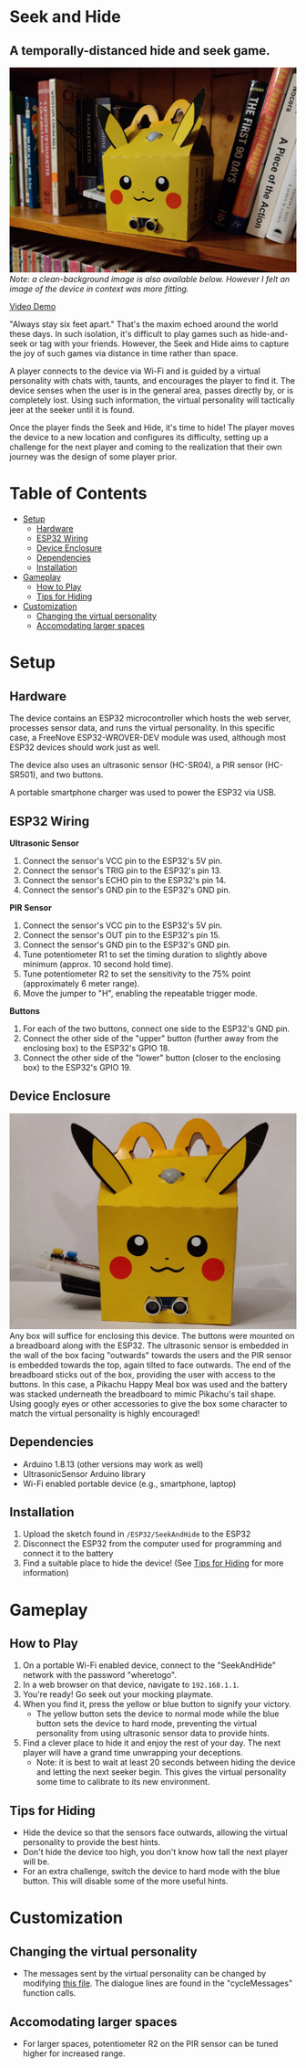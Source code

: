 # Seek and Hide <!-- omit in toc -->
## A temporally-distanced hide and seek game. <!-- omit in toc -->
![Image of the Seek and Hide device](media/image_shelf.jpg)
_Note: a clean-background image is also available below. However I felt an image of the device in context was more fitting._

[Video Demo](https://youtu.be/XuIBb4wW9iY)

"Always stay six feet apart." That's the maxim echoed around the world these days. In such isolation, it's difficult to play games such as hide-and-seek or tag with your friends. However, the Seek and Hide aims to capture the joy of such games via distance in time rather than space.

A player connects to the device via Wi-Fi and is guided by a virtual personality with chats with, taunts, and encourages the player to find it. The device senses when the user is in the general area, passes directly by, or is completely lost. Using such information, the virtual personality will tactically jeer at the seeker until it is found.

Once the player finds the Seek and Hide, it's time to hide! The player moves the device to a new location and configures its difficulty, setting up a challenge for the next player and coming to the realization that their own journey was the design of some player prior.

# Table of Contents <!-- omit in toc -->
- [Setup](#setup)
  - [Hardware](#hardware)
  - [ESP32 Wiring](#esp32-wiring)
  - [Device Enclosure](#device-enclosure)
  - [Dependencies](#dependencies)
  - [Installation](#installation)
- [Gameplay](#gameplay)
  - [How to Play](#how-to-play)
  - [Tips for Hiding](#tips-for-hiding)
- [Customization](#customization)
  - [Changing the virtual personality](#changing-the-virtual-personality)
  - [Accomodating larger spaces](#accomodating-larger-spaces)

# Setup
## Hardware
The device contains an ESP32 microcontroller which hosts the web server, processes sensor data, and runs the virtual personality. In this specific case, a FreeNove ESP32-WROVER-DEV module was used, although most ESP32 devices should work just as well.

The device also uses an ultrasonic sensor (HC-SR04), a PIR sensor (HC-SR501), and two buttons.

A portable smartphone charger was used to power the ESP32 via USB.

## ESP32 Wiring
__Ultrasonic Sensor__
1. Connect the sensor's VCC pin to the ESP32's 5V pin.
2. Connect the sensor's TRIG pin to the ESP32's pin 13.
3. Connect the sensor's ECHO pin to the ESP32's pin 14.
4. Connect the sensor's GND pin to the ESP32's GND pin.

__PIR Sensor__
1. Connect the sensor's VCC pin to the ESP32's 5V pin.
2. Connect the sensor's OUT pin to the ESP32's pin 15.
3. Connect the sensor's GND pin to the ESP32's GND pin.
4. Tune potentiometer R1 to set the timing duration to slightly above minimum (approx. 10 second hold time).
5. Tune potentiometer R2 to set the sensitivity to the 75% point (approximately 6 meter range).
6. Move the jumper to "H", enabling the repeatable trigger mode.

__Buttons__
1. For each of the two buttons, connect one side to the ESP32's GND pin.
2. Connect the other side of the "upper" button (further away from the enclosing box) to the ESP32's GPIO 18.
3. Connect the other side of the "lower" button (closer to the enclosing box) to the ESP32's GPIO 19.

## Device Enclosure
![Image of the device](media/image_plain.jpg)
Any box will suffice for enclosing this device. The buttons were mounted on a breadboard along with the ESP32. The ultrasonic sensor is embedded in the wall of the box facing "outwards" towards the users and the PIR sensor is embedded towards the top, again tilted to face outwards. The end of the breadboard sticks out of the box, providing the user with access to the buttons. In this case, a Pikachu Happy Meal box was used and the battery was stacked underneath the breadboard to mimic Pikachu's tail shape. Using googly eyes or other accessories to give the box some character to match the virtual personality is highly encouraged!

## Dependencies
- Arduino 1.8.13 (other versions may work as well)
- UltrasonicSensor Arduino library
- Wi-Fi enabled portable device (e.g., smartphone, laptop)

## Installation
1. Upload the sketch found in `/ESP32/SeekAndHide` to the ESP32
2. Disconnect the ESP32 from the computer used for programming and connect it to the battery
3. Find a suitable place to hide the device! (See [Tips for Hiding](#tips-for-hiding) for more information)

# Gameplay
## How to Play
1. On a portable Wi-Fi enabled device, connect to the "SeekAndHide" network with the password "wheretogo".
2. In a web browser on that device, navigate to `192.168.1.1`.
3. You're ready! Go seek out your mocking playmate.
4. When you find it, press the yellow or blue button to signify your victory.
   - The yellow button sets the device to normal mode while the blue button sets the device to hard mode, preventing the virtual personality from using ultrasonic sensor data to provide hints.
5. Find a clever place to hide it and enjoy the rest of your day. The next player will have a grand time unwrapping your deceptions.
   - Note: it is best to wait at least 20 seconds between hiding the device and letting the next seeker begin. This gives the virtual personality some time to calibrate to its new environment.

## Tips for Hiding
- Hide the device so that the sensors face outwards, allowing the virtual personality to provide the best hints.
- Don't hide the device too high, you don't know how tall the next player will be.
- For an extra challenge, switch the device to hard mode with the blue button. This will disable some of the more useful hints.

# Customization
## Changing the virtual personality
- The messages sent by the virtual personality can be changed by modifying [this file](ESP32/SeekAndHide/SeekAndHide.ino). The dialogue lines are found in the "cycleMessages" function calls.
## Accomodating larger spaces
- For larger spaces, potentiometer R2 on the PIR sensor can be tuned higher for increased range.